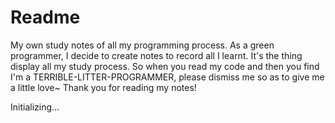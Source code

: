 # Readme

My own study notes of all my programming process. As a green programmer, I decide to create notes to record all I learnt. It's the thing display all my study process. So when you read my code and then you find I'm a TERRIBLE-LITTER-PROGRAMMER, please dismiss me so as to give me a little love~ Thank you for reading my notes!

Initializing...
